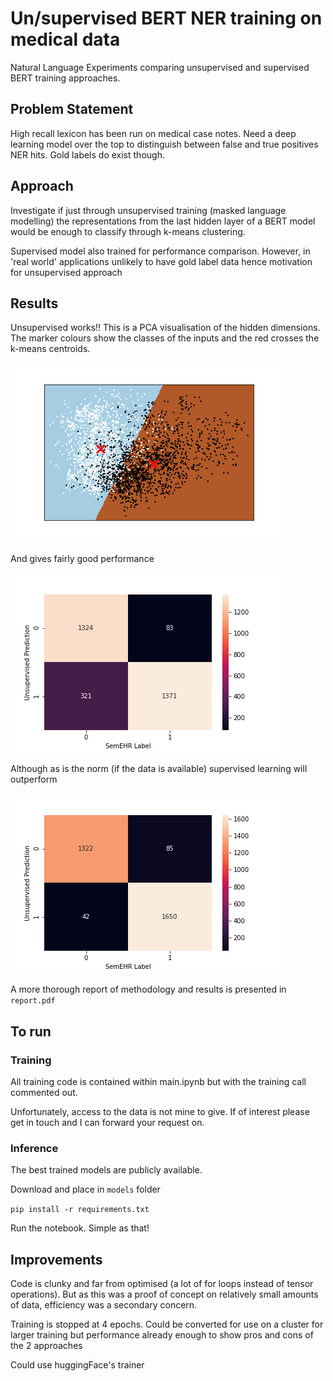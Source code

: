 # Un/supervised BERT NER training on medical data

Natural Language Experiments comparing unsupervised and supervised BERT training approaches.

## Problem Statement

High recall lexicon has been run on medical case notes. Need a deep learning
model over the top to distinguish between false and true positives NER hits. 
Gold labels do exist though.

## Approach

Investigate if just through unsupervised training (masked language modelling)
the representations from the last hidden layer of a BERT model would be enough to 
classify through k-means clustering.

Supervised model also trained for performance comparison. However, in 'real world'
applications unlikely to have gold label data hence motivation for unsupervised approach

## Results

Unsupervised works!! This is a PCA visualisation of the hidden dimensions. The marker colours show the classes of the inputs and the red crosses the k-means centroids. 

![Unsupervised PCA](figures\Unsupervised_PCA.png)

And gives fairly good performance 

![Unsupervised Confusion Matrix](figures\Unsupervised_Confusion_Matrix.png)

Although as is the norm (if the data is available) supervised learning will outperform

![Supervised Confusion Matrix](figures\Supervised_Confusion_Matrix.png)

A more thorough report of methodology and results is presented in `report.pdf`

## To run

### Training

All training code is contained within main.ipynb but with the training call commented out. 

Unfortunately, access to the data is not mine to give. If of interest please get in touch and I 
can forward your request on.

### Inference

The best trained models are publicly available.

Download and place in `models` folder

`pip install -r requirements.txt`

Run the notebook. Simple as that!

## Improvements

Code is clunky and far from optimised (a lot of for loops instead of tensor operations).
But as this was a proof of concept on relatively small amounts of data, efficiency was a 
secondary concern.

Training is stopped at 4 epochs. Could be converted for use on a cluster for larger training
but performance already enough to show pros and cons of the 2 approaches

Could use huggingFace's trainer

